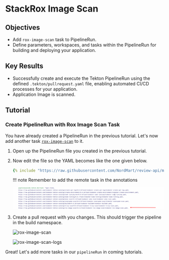 # StackRox Image Scan

## Objectives

- Add `rox-image-scan` task to PipelineRun.
- Define parameters, workspaces, and tasks within the PipelineRun for building and deploying your application.

## Key Results

- Successfully create and execute the Tekton PipelineRun using the defined `.tekton/pullrequest.yaml` file, enabling automated CI/CD processes for your application.
- Application Image is scanned.

## Tutorial

### Create PipelineRun with Rox Image Scan Task

You have already created a PipelineRun in the previous tutorial. Let's now add another task [`rox-image-scan`](https://github.com/stakater-tekton-catalog/rox-image-scan) to it.

1. Open up the PipelineRun file you created in the previous tutorial.
1. Now edit the file so the YAML becomes like the one given below.

    ```yaml
    {% include "https://raw.githubusercontent.com/NordMart/review-api/main/.tekton/rox_image_scan.yaml" %}
    ```

    !!! note
        Remember to add the remote task in the annotations

    ![rox-image-scan](images/rox-image-scan-annotation.png)

1. Create a pull request with you changes. This should trigger the pipeline in the build namespace.

    ![rox-image-scan](images/rox-image-scan.png)

    ![rox-image-scan-logs](images/rox-image-scan-logs.png)

Great! Let's add more tasks in our `pipelineRun` in coming tutorials.
